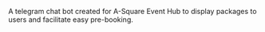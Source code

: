 A telegram chat bot created for A-Square Event Hub to display packages to users and facilitate easy pre-booking.
